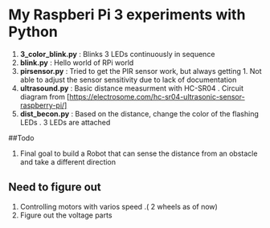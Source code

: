 # My Raspberi Pi 3 experiments with Python



1. **3_color_blink.py** : Blinks 3 LEDs continuously in sequence
2. **blink.py** : Hello world of RPi world
3. **pirsensor.py** : Tried to get the PIR sensor work, but always getting 1. Not able to adjust the sensor sensitivity due to lack of documentation
4. **ultrasound.py** : Basic distance measurment with HC-SR04 . Circuit diagram from [https://electrosome.com/hc-sr04-ultrasonic-sensor-raspberry-pi/]
5. **dist_becon.py** : Based on the distance,  change the color of the flashing LEDs . 3 LEDs are attached 
 
##Todo
1. Final goal to build a Robot that can sense the distance from an obstacle and take a different direction 

## Need to figure out
1. Controlling motors with varios speed .( 2 wheels as of now) 
2. Figure out the voltage parts 


